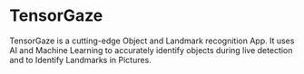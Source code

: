 # TensorGaze
TensorGaze is a cutting-edge Object and Landmark recognition App. It uses AI and Machine Learning to accurately identify objects during live detection and to Identify Landmarks in Pictures.
